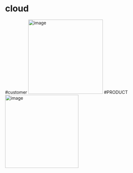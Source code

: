 # cloud
#customer
<img width="242" alt="image" src="https://user-images.githubusercontent.com/101106872/206297773-dd95cad8-de22-4c09-af6b-265073d96293.png">
#PRODUCT
<img width="238" alt="image" src="https://user-images.githubusercontent.com/101106872/206298044-4ad27f28-2772-4373-a70b-2f81f93eb1ab.png">
